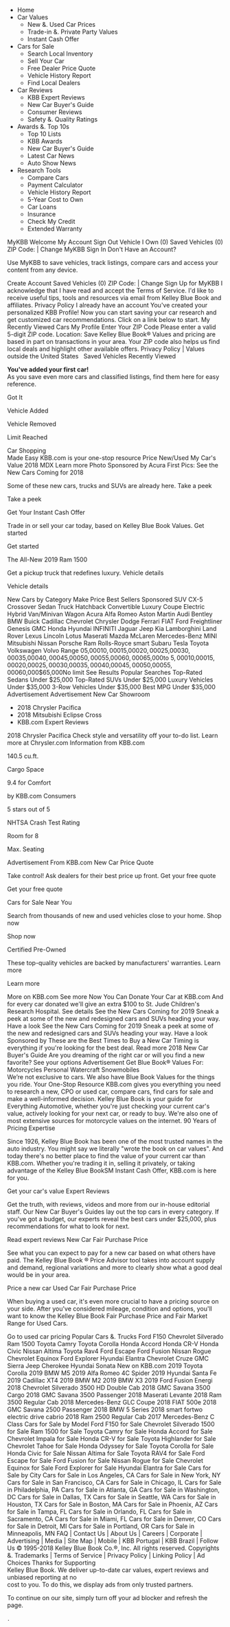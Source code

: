 *   Home
*   Car Values
    *   New &. Used Car Prices
    *   Trade-in &. Private Party Values
    *   Instant Cash Offer
*   Cars for Sale
    *   Search Local Inventory
    *   Sell Your Car
    *   Free Dealer Price Quote
    *   Vehicle History Report
    *   Find Local Dealers
*   Car Reviews
    *   KBB Expert Reviews
    *   New Car Buyer's Guide
    *   Consumer Reviews
    *   Safety &. Quality Ratings
*   Awards &. Top 10s
    *   Top 10 Lists
    *   KBB Awards
    *   New Car Buyer's Guide
    *   Latest Car News
    *   Auto Show News
*   Research Tools
    *   Compare Cars
    *   Payment Calculator
    *   Vehicle History Report
    *   5-Year Cost to Own
    *   Car Loans
    *   Insurance
    *   Check My Credit
    *   Extended Warranty

MyKBB Welcome My Account Sign Out Vehicle I Own (0) Saved Vehicles (0) ZIP Code: | Change MyKBB Sign In Don't Have an Account?

Use MyKBB to save vehicles, track listings, compare cars and access your content from any device.

Create Account Saved Vehicles (0) ZIP Code: | Change Sign Up for MyKBB I acknowledge that I have read and accept the Terms of Service. I'd like to receive useful tips, tools and resources via email from Kelley Blue Book and affiliates. Privacy Policy I already have an account You've created your personalized KBB Profile! Now you can start saving your car research and get customized car recommendations. Click on a link below to start. My Recently Viewed Cars My Profile Enter Your ZIP Code Please enter a valid 5-digit ZIP code. Location: Save Kelley Blue Book® Values and pricing are based in part on transactions in your area. Your ZIP code also helps us find local deals and highlight other available offers. Privacy Policy | Values outside the United States ﻿ ﻿ Saved Vehicles Recently Viewed

**You've added your first car!**  
As you save even more cars and classified listings, find them here for easy reference.

Got It

Vehicle Added

Vehicle Removed

Limit Reached

Car Shopping  
Made Easy KBB.com is your one-stop resource Price New/Used My Car's Value 2018 MDX Learn more Photo Sponsored by Acura First Pics: See the New Cars Coming for 2018

Some of these new cars, trucks and SUVs are already here. Take a peek

Take a peek

Get Your Instant Cash Offer

Trade in or sell your car today, based on Kelley Blue Book Values. Get started

Get started

The All-New 2019 Ram 1500

Get a pickup truck that redefines luxury. Vehicle details

Vehicle details

New Cars by Category Make Price Best Sellers Sponsored SUV CX-5 Crossover Sedan Truck Hatchback Convertible Luxury Coupe Electric Hybrid Van/Minivan Wagon Acura Alfa Romeo Aston Martin Audi Bentley BMW Buick Cadillac Chevrolet Chrysler Dodge Ferrari FIAT Ford Freightliner Genesis GMC Honda Hyundai INFINITI Jaguar Jeep Kia Lamborghini Land Rover Lexus Lincoln Lotus Maserati Mazda McLaren Mercedes-Benz MINI Mitsubishi Nissan Porsche Ram Rolls-Royce smart Subaru Tesla Toyota Volkswagen Volvo Range $0$5,000$10,000$15,000$20,000$25,000$30,000$35,000$40,000$45,000$50,000$55,000$60,000$65,000to $5,000$10,000$15,000$20,000$25,000$30,000$35,000$40,000$45,000$50,000$55,000$60,000$65,000No limit See Results Popular Searches Top-Rated Sedans Under $25,000 Top-Rated SUVs Under $25,000 Luxury Vehicles Under $35,000 3-Row Vehicles Under $35,000 Best MPG Under $35,000 Advertisement Advertisement New Car Showroom

*   2018 Chrysler Pacifica
*   2018 Mitsubishi Eclipse Cross
*   KBB.com Expert Reviews

2018 Chrysler Pacifica Check style and versatility off your to-do list. Learn more at Chrysler.com Information from KBB.com

140.5 cu.ft.

Cargo Space

9.4 for Comfort

by KBB.com Consumers

5 stars out of 5

NHTSA Crash Test Rating

Room for 8

Max. Seating

Advertisement From KBB.com New Car Price Quote

Take control! Ask dealers for their best price up front. Get your free quote

Get your free quote

Cars for Sale Near You

Search from thousands of new and used vehicles close to your home. Shop now

Shop now

Certified Pre-Owned

These top-quality vehicles are backed by manufacturers' warranties. Learn more

Learn more

More on KBB.com See more Now You Can Donate Your Car at KBB.com And for every car donated we'll give an extra $100 to St. Jude Children's Research Hospital. See details See the New Cars Coming for 2019 Sneak a peek at some of the new and redesigned cars and SUVs heading your way. Have a look See the New Cars Coming for 2019 Sneak a peek at some of the new and redesigned cars and SUVs heading your way. Have a look Sponsored by These are the Best Times to Buy a New Car Timing is everything if you're looking for the best deal. Read more 2018 New Car Buyer's Guide Are you dreaming of the right car or will you find a new favorite? See your options Advertisement Get Blue Book® Values For: Motorcycles Personal Watercraft Snowmobiles  
We’re not exclusive to cars. We also have Blue Book Values for the things you ride. Your One-Stop Resource KBB.com gives you everything you need to research a new, CPO or used car, compare cars, find cars for sale and make a well-informed decision. Kelley Blue Book is your guide for Everything Automotive, whether you're just checking your current car's value, actively looking for your next car, or ready to buy. We're also one of most extensive sources for motorcycle values on the internet. 90 Years of Pricing Expertise

Since 1926, Kelley Blue Book has been one of the most trusted names in the auto industry. You might say we literally "wrote the book on car values". And today there's no better place to find the value of your current car than KBB.com. Whether you're trading it in, selling it privately, or taking advantage of the Kelley Blue BookSM Instant Cash Offer, KBB.com is here for you.

Get your car's value Expert Reviews

Get the truth, with reviews, videos and more from our in-house editorial staff. Our New Car Buyer's Guides lay out the top cars in every category. If you've got a budget, our experts reveal the best cars under $25,000, plus recommendations for what to look for next.

Read expert reviews New Car Fair Purchase Price

See what you can expect to pay for a new car based on what others have paid. The Kelley Blue Book ® Price Advisor tool takes into account supply and demand, regional variations and more to clearly show what a good deal would be in your area.

Price a new car Used Car Fair Purchase Price

When buying a used car, it's even more crucial to have a pricing source on your side. After you've considered mileage, condition and options, you'll want to know the Kelley Blue Book Fair Purchase Price and Fair Market Range for Used Cars.

Go to used car pricing Popular Cars &. Trucks Ford F150 Chevrolet Silverado Ram 1500 Toyota Camry Toyota Corolla Honda Accord Honda CR-V Honda Civic Nissan Altima Toyota Rav4 Ford Escape Ford Fusion Nissan Rogue Chevrolet Equinox Ford Explorer Hyundai Elantra Chevrolet Cruze GMC Sierra Jeep Cherokee Hyundai Sonata New on KBB.com 2019 Toyota Corolla 2019 BMW M5 2019 Alfa Romeo 4C Spider 2019 Hyundai Santa Fe 2019 Cadillac XT4 2019 BMW M2 2019 BMW X3 2019 Ford Fusion Energi 2018 Chevrolet Silverado 3500 HD Double Cab 2018 GMC Savana 3500 Cargo 2018 GMC Savana 3500 Passenger 2018 Maserati Levante 2018 Ram 3500 Regular Cab 2018 Mercedes-Benz GLC Coupe 2018 FIAT 500e 2018 GMC Savana 2500 Passenger 2018 BMW 5 Series 2018 smart fortwo electric drive cabrio 2018 Ram 2500 Regular Cab 2017 Mercedes-Benz C Class Cars for Sale by Model Ford F150 for Sale Chevrolet Silverado 1500 for Sale Ram 1500 for Sale Toyota Camry for Sale Honda Accord for Sale Chevrolet Impala for Sale Honda CR-V for Sale Toyota Highlander for Sale Chevrolet Tahoe for Sale Honda Odyssey for Sale Toyota Corolla for Sale Honda Civic for Sale Nissan Altima for Sale Toyota RAV4 for Sale Ford Escape for Sale Ford Fusion for Sale Nissan Rogue for Sale Chevrolet Equinox for Sale Ford Explorer for Sale Hyundai Elantra for Sale Cars for Sale by City Cars for Sale in Los Angeles, CA Cars for Sale in New York, NY Cars for Sale in San Francisco, CA Cars for Sale in Chicago, IL Cars for Sale in Philadelphia, PA Cars for Sale in Atlanta, GA Cars for Sale in Washington, DC Cars for Sale in Dallas, TX Cars for Sale in Seattle, WA Cars for Sale in Houston, TX Cars for Sale in Boston, MA Cars for Sale in Phoenix, AZ Cars for Sale in Tampa, FL Cars for Sale in Orlando, FL Cars for Sale in Sacramento, CA Cars for Sale in Miami, FL Cars for Sale in Denver, CO Cars for Sale in Detroit, MI Cars for Sale in Portland, OR Cars for Sale in Minneapolis, MN FAQ | Contact Us | About Us | Careers | Corporate | Advertising | Media | Site Map | Mobile | KBB Portugal | KBB Brazil | Follow Us © 1995-2018 Kelley Blue Book Co.®, Inc. All rights reserved. Copyrights &. Trademarks | Terms of Service | Privacy Policy | Linking Policy | Ad Choices Thanks for Supporting  
Kelley Blue Book. We deliver up-to-date car values, expert reviews and unbiased reporting at no  
cost to you. To do this, we display ads from only trusted partners.  
  
To continue on our site, simply turn off your ad blocker and refresh the page. <div style="display:inline;"><img height="1" width="1" style="border-style:none;" alt="" src="//googleads.g.doubleclick.net/pagead/viewthroughconversion/1060016584/?guid=ON&script=0"/></div>.